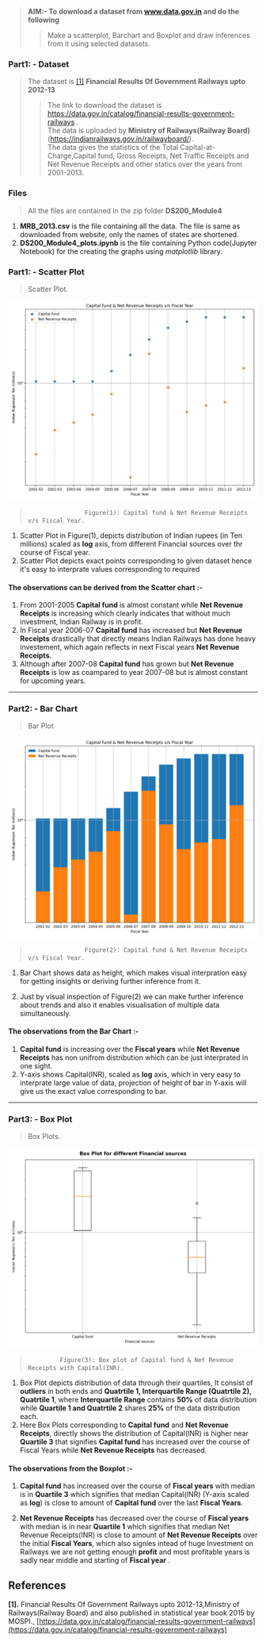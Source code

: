 > **AIM:- To download a dataset from www.data.gov.in and do the following**
>> Make a scatterplot, Barchart and Boxplot and draw inferences from it using selected datasets.

### Part1: - Dataset
> The dataset is <a href="#my_anchor">[1]</a> **Financial Results Of Government Railways upto 2012-13** 
>> The link to download the dataset is https://data.gov.in/catalog/financial-results-government-railways .<br/> The data is uploaded by **Ministry of Railways(Railway Board)** (https://indianrailways.gov.in/railwayboard/). <br/>The data gives the statistics of the Total Capital-at-Charge,Capital fund, Gross Receipts, Net Traffic Receipts and Net Revenue Receipts and other statics over the years from 2001-2013.

### Files
> All the files are contained in the zip folder **DS200_Module4**
1.  **MRB_2013.csv** is the file containing all the data. The file is same as downloaded from website, only the names of states are shortened.
3.  **DS200_Module4_plots.ipynb** is the file containing Python code(Jupyter Notebook) for the creating the graphs using _matplotlib_ library.

### Part1: - Scatter Plot
> Scatter Plot.

![scatterplot](plots/scatter_plot.png)
>                     Figure(1): Capital fund & Net Revenue Receipts v/s Fiscal Year.

1. Scatter Plot in Figure(1), depicts distribution of Indian rupees (in Ten millions) scaled as **log** axis, from different Financial sources over thr course of Fiscal year.
2. Scatter Plot depicts exact points corresponding to given dataset hence it's easy to interprate values corresponding to required 

#### The observations can be derived from the Scatter chart :-
1.  From 2001-2005 **Capital fund** is almost constant while **Net Revenue Receipts** is increasing which clearly indicates that without much investment, Indian Railway is in profit.
2.  In Fiscal year 2006-07 **Capital fund** has increased but **Net Revenue Receipts** drastically that directly means Indian Railways has done heavy investement, which again reflects in next Fiscal years **Net Revenue Receipts**.
3.  Although after 2007-08  **Capital fund** has grown but **Net Revenue Receipts** is low as coampared to year 2007-08 but is almost constant for upcoming years.
* * *

### Part2: - Bar Chart
> Bar Plot

![Barchart](plots/bar_plot.png)
>                     Figure(2): Capital fund & Net Revenue Receipts v/s Fiscal Year.

1.  Bar Chart shows data as height, which makes visual interpration easy for getting insights or deriving further inference from it.

2. Just by visual inspection of Figure(2) we can make further inference about trends and also it enables visualisation of multiple data simultaneously.

#### The observations from the Bar Chart :-

1. **Capital fund** is increasing over the **Fiscal years** while **Net Revenue Receipts** has non unifrom distribution which can be just interprated in one sight.
2. Y-axis shows Capital(INR), scaled as **log** axis, which in very easy to interprate large value of data, projection of height of bar in Y-axis will give us the exact value corresponding to bar.


* * *
### Part3: - Box Plot

> Box Plots.

![Boxplot](plots/box_plot.png)

>              Figure(3): Box plot of Capital fund & Net Revenue Receipts with Capital(INR).

1.  Box Plot depicts distribution of data through their quartiles, It consist of **outliers** in both ends and **Quatrtile 1, Interquartile Range (Quatrtile 2), Quatrtile 1**, where  **Interquartile Range** contains **50%** of data distribution while **Quartile 1 and Quatrtile 2** shares **25%** of the data distribution each. 
2. Here Box Plots corresponding to **Capital fund** and **Net Revenue Receipts**, directly shows the distribution of Capital(INR) is higher near **Quartile 3** that signifies **Capital fund** has increased over the course of Fiscal Years while **Net Revenue Receipts** has decreased.
#### The observations from the Boxplot :-

1. **Capital fund** has increased over the course of **Fiscal years** with median is in **Quartile 3** which signifies that median Capital(INR) (Y-axis scaled as **log**) is close to amount of **Capital fund** over the last **Fiscal Years**.

2. **Net Revenue Receipts** has decreased over the course of **Fiscal years** with median is in near **Quartile 1** which signifies that median Net Revenue Receipts(INR) is close to amount of **Net Revenue Receipts** over the initial **Fiscal Years**, which also signies intead of huge Investment on Railways we are not getting enough **profit** and most profitable years is sadly near middle and starting of **Fiscal year** .



## References
<b id="my_anchor">[1].</b> Financial Results Of Government Railways upto 2012-13,Ministry of Railways(Railway Board) and also published in statistical year book 2015 by MOSPI., [https://data.gov.in/catalog/financial-results-government-railways](https://data.gov.in/catalog/financial-results-government-railways)